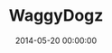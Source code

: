 ---
layout: portfolio
title:  "WaggyDogz"
image: /assets/images/WaggyDogz.png
siteURL: https://www.waggydogz.co.uk
date:   2014-05-20 00:00:00
categories: porfolio
---